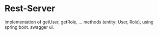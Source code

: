 # Rest-Server
Implementation of getUser, getRole, ... methods (entity: User, Role), using spring boot. swagger ui.
